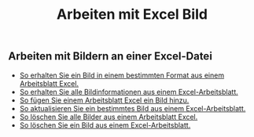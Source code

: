 ﻿---
title: Arbeiten mit Excel Bild
second_title: Aspose.Cells Cloud Documen
linktitle: Bild
type: docs
url: /de/pictures/
aliases: [/working-with-pictures/]
keywords: Working with picture on an Excel worksheet
description: So funktionieren Aspose.Cells Cloud REST APIs mit Bildern in einem Excel-Arbeitsblatt. SDK unterstützt verschiedene Entwicklungssprachen. Dazu gehören Android, C#, Go, Java, NodeJS, Perl, PHP, Python, Ruby und Swift
weight: 100
kwords: Excel, Office Cloud, REST API, Tabellenkalkulation, PDF, CSV, Json, Markdown, Bilder
---
## Arbeiten mit Bildern an einer Excel-Datei

- [So erhalten Sie ein Bild in einem bestimmten Format aus einem Arbeitsblatt Excel.](/cells/de/pictures/get/)
- [So erhalten Sie alle Bildinformationen aus einem Excel-Arbeitsblatt.](/cells/de/pictures/get-all/)
- [So fügen Sie einem Arbeitsblatt Excel ein Bild hinzu.](/cells/de/pictures/add/)
- [So aktualisieren Sie ein bestimmtes Bild aus einem Excel-Arbeitsblatt.](/cells/de/pictures/update/)
- [So löschen Sie alle Bilder aus einem Arbeitsblatt Excel.](/cells/de/pictures/clear/)
- [So löschen Sie ein Bild aus einem Excel-Arbeitsblatt.](/cells/de/pictures/delete/)
